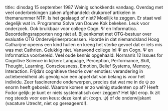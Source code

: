 title:: dinsdag 15 september 1987
Weinig schokkends vandaag. Overdag met veel onderbrekingen zaken afgehandeld: drukproef artikelen in themanummer NTP. Is het geslaagd of niet? Moeilijk te zeggen. Er staat wel degelijk wat in. Programma Solve van Douwe Kok bekeken. Leuk voor onderzoek. Ook bruikbaar voor college Cogn. Ψ en Informatica. Beoordelingsrapporten nog niet af. Bijeenkomst met OTG-bestuur over evaluatie OTG Onderwijsleerprocessen. Hoorde in dat niemandsland Hoog Catharijne opeens een kind huilen en kreeg het sterke gevoel dat er iets mis was met Cathrien. Gelukkig niet. Vanavond college Inl Ψ en Cogn. Ψ en Informatica voorbereid. Veel oude kennis opgehaald. Norman’s 12 Issues for Cognitive Science in kijken: Language, Perception, Performance, Skill, Thought, Learning, Consciousness, Emotion, Belief Systems, Memory, Interaction. Frijda’s cognitieve theorie over emoties: verandering in actiebereidheid als gevolg van een appel dat van belang is voor het individu. Zeer fascinerende onderwerpen, precies dat wat me in de ψ zo enorm heeft geboeid. Waarom komen er zo weinig studenten op af? Heeft Fodor gelijk: je kunt er niets systematisch over zeggen? Het lijkt erop. Ik zit nog steeds voor een keus: deze kant uit (cogn. ψ) of de onderwijskant (vacature Utrecht, niet op gereageerd!).
